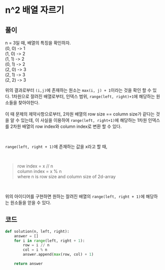 # n^2 배열 자르기

## 풀이

n = 3일 때, 배열의 특징을 확인하자. <br/>
(0, 0) -> 1 <br/>
(1, 0) -> 2 <br/>
(1, 1) -> 2 <br/>
(0, 1) -> 2 <br/>
(2, 0) -> 3 <br/>
(2, 1) -> 3 <br/>
(2, 2) -> 3 <br/>

위의 결과로부터 `(i,j)`에 존재하는 원소는 `max(i, j) + 1`이라는 것을 확인 할 수 있다. 1차원으로 잘려진 배열로부터, 인덱스 범위, `range(left, right)+1`에 해당하는 원소들을 찾아야한다. <br/>
<br/>
이 때 문제의 제약사항으로부터, 2차원 배열의 row size == column size가 같다는 것을 알 수 있는데, 이 사실을 이용하여 `range(left, right+1)`에 해당하는 1차원 인덱스를 2차원 배열의 row index와 column index로 변환 할 수 있다. <br/>

<br/>

`range(left, right + 1)`에 존재하는 값을 x라고 할 때, 

<br/>

> row index = x // n <br/>
> column index = x % n <br/>
> where n is row size and column size of 2d-array

<br/>

위의 아이디어를 구현하면 원하는 잘려진 배열의 `range(left, right + 1)`에 해당하는 원소들을 얻을 수 있다.

## 코드

```python
def solution(n, left, right):
    answer = []
    for i in range(left, right + 1):
        row = i // n
        col = i % n
        answer.append(max(row, col) + 1)
        
    return answer
```
